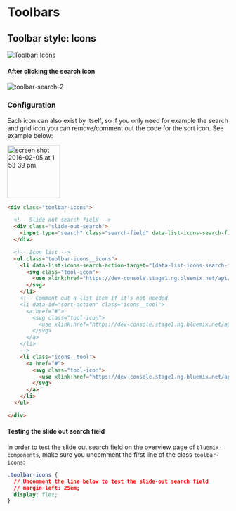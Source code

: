 # Toolbars

## Toolbar style: Icons

![Toolbar: Icons](https://uploads.github.ibm.com/github-enterprise-assets/0000/2212/0000/9454/c85087bc-cbfe-11e5-9136-f7f17976210c.png)

#### After clicking the search icon
![toolbar-search-2](https://uploads.github.ibm.com/github-enterprise-assets/0000/2212/0000/9477/a8901c8c-cc10-11e5-9807-3eb5cb107cba.gif)

### Configuration

Each icon can also exist by itself, so if you only need for example the search and grid icon you can remove/comment out the code for the sort icon. See example below:

<img width="120" alt="screen shot 2016-02-05 at 1 53 39 pm" src="https://uploads.github.ibm.com/github-enterprise-assets/0000/2212/0000/9473/ee0d5a5a-cc0f-11e5-8cb7-d6e62c0fb24b.png">

```html
<div class="toolbar-icons">

  <!-- Slide out search field -->
  <div class="slide-out-search">
    <input type="search" class="search-field" data-list-icons-search-field placeholder="Start typing to filter results..">
  </div>

  <!-- Icon list -->
  <ul class="toolbar-icons__icons">
    <li data-list-icons-search-action-target="[data-list-icons-search-field]" data-id="search-action" class="icons__tool">
      <svg class="tool-icon">
        <use xlink:href="https://dev-console.stage1.ng.bluemix.net/api/v4/img/sprite.svg#common--search"></use>
      </svg>
    </li>
    <!-- Comment out a list item if it's not needed
    <li data-id="sort-action" class="icons__tool">
      <a href="#">
        <svg class="tool-icon">
          <use xlink:href="https://dev-console.stage1.ng.bluemix.net/api/v4/img/sprite.svg#common--arrows"></use>
        </svg>
      </a>
    </li>
    -->
    <li class="icons__tool">
      <a href="#">
        <svg class="tool-icon">
          <use xlink:href="https://dev-console.stage1.ng.bluemix.net/api/v4/img/sprite.svg#common--grid"></use>
        </svg>
      </a>
    </li>
  </ul>

</div>
```

#### Testing the slide out search field

In order to test the slide out search field on the overview page of ```bluemix-components```, make sure you uncomment the first line of the class ```toolbar-icons```:

```css
.toolbar-icons {
  // Uncomment the line below to test the slide-out search field
  // margin-left: 25em;
  display: flex;
}
```
